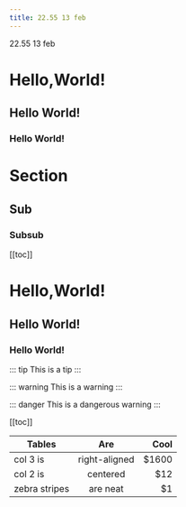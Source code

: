 ```yaml
---
title: 22.55 13 feb
---
```

22.55 13 feb

# Hello,World!

## Hello World!

### Hello World!

# Section

## Sub

### Subsub

[[toc]]  


# Hello,World!

## Hello World!

### Hello World!

::: tip
This is a tip
:::   

::: warning
This is a warning
:::  

::: danger
This is a dangerous warning
:::  

[[toc]]  

| Tables        | Are           | Cool  |
| ------------- |:-------------:| -----:|
| col 3 is      | right-aligned | $1600 |
| col 2 is      | centered      |   $12 |
| zebra stripes | are neat      |    $1 |
